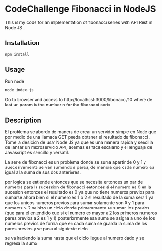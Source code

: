 # CodeChallenge Fibonacci in NodeJS

This is my code for an implementation of fibonacci series with API Rest in Node JS .

## Installation

```bash
npm install
```

## Usage
Run node 
```bash
node index.js
```
Go to browser and access to http://localhost:3000/fibonacci/10 where de last url param is the number n for the fibonacci serie

## Description

El problema se abordo de manera de crear un servidor simple en Node que por medio de una llamada GET pueda obtener el resultado de fibonacci . Tome la desicion de usar Node JS ya que es una manera rapida y sencilla de lanzar un microservicio API, ademas es facil escalarlo y el lenguaje de Javascript es sencillo y versatil.

La serie de fibonacci es un problema donde se suma apartir de 0 y 1 y suecesivamente se van sumando a pares, de manera que cada número es igual a la suma de sus dos anteriores.

por logica se entiende entonces que se necesita entonces un par de numeros para la sucession de fibonacci entonces si el numero es 0 en la sucesion entonces el resultado es 0 ya que no tiene numeros previos para sumarse
ahora bien si el numero es 1 o 2 el resultado de la suma sera 1 ya que los unicos numeros previos para sumar solamente son 0 y 1
para numeros > 2 se hizo un ciclo donde primeramente se suman los previos (que para el entendido que si el numero es mayor a 2 los primeros numeros pares previos a 2 es 1 y 1)
posteriormente esa suma se asigna a uno de los numeros previos de forma que en cada suma se guarda la suma de los pares previos y se pasa al siguiente ciclo.
 
 se va haciendo la suma hasta que el ciclo llegue al numero dado y se regresa la suma

